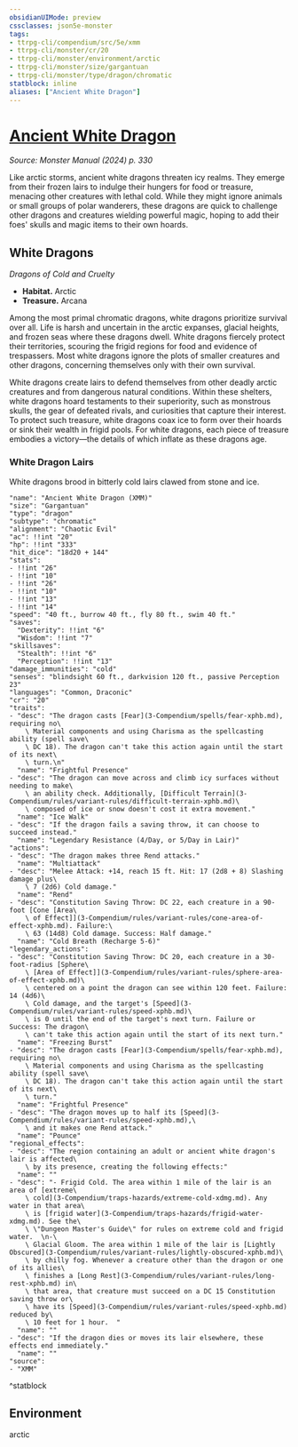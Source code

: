 ```yaml
---
obsidianUIMode: preview
cssclasses: json5e-monster
tags:
- ttrpg-cli/compendium/src/5e/xmm
- ttrpg-cli/monster/cr/20
- ttrpg-cli/monster/environment/arctic
- ttrpg-cli/monster/size/gargantuan
- ttrpg-cli/monster/type/dragon/chromatic
statblock: inline
aliases: ["Ancient White Dragon"]
---
```

# [Ancient White Dragon](3-Compendium\bestiary\dragon/ancient-white-dragon-xmm.md)
*Source: Monster Manual (2024) p. 330*  

Like arctic storms, ancient white dragons threaten icy realms. They emerge from their frozen lairs to indulge their hungers for food or treasure, menacing other creatures with lethal cold. While they might ignore animals or small groups of polar wanderers, these dragons are quick to challenge other dragons and creatures wielding powerful magic, hoping to add their foes' skulls and magic items to their own hoards.

## White Dragons

*Dragons of Cold and Cruelty*

- **Habitat.** Arctic  
- **Treasure.** Arcana  

Among the most primal chromatic dragons, white dragons prioritize survival over all. Life is harsh and uncertain in the arctic expanses, glacial heights, and frozen seas where these dragons dwell. White dragons fiercely protect their territories, scouring the frigid regions for food and evidence of trespassers. Most white dragons ignore the plots of smaller creatures and other dragons, concerning themselves only with their own survival.

White dragons create lairs to defend themselves from other deadly arctic creatures and from dangerous natural conditions. Within these shelters, white dragons hoard testaments to their superiority, such as monstrous skulls, the gear of defeated rivals, and curiosities that capture their interest. To protect such treasure, white dragons coax ice to form over their hoards or sink their wealth in frigid pools. For white dragons, each piece of treasure embodies a victory—the details of which inflate as these dragons age.

### White Dragon Lairs

White dragons brood in bitterly cold lairs clawed from stone and ice.

```statblock
"name": "Ancient White Dragon (XMM)"
"size": "Gargantuan"
"type": "dragon"
"subtype": "chromatic"
"alignment": "Chaotic Evil"
"ac": !!int "20"
"hp": !!int "333"
"hit_dice": "18d20 + 144"
"stats":
- !!int "26"
- !!int "10"
- !!int "26"
- !!int "10"
- !!int "13"
- !!int "14"
"speed": "40 ft., burrow 40 ft., fly 80 ft., swim 40 ft."
"saves":
  "Dexterity": !!int "6"
  "Wisdom": !!int "7"
"skillsaves":
  "Stealth": !!int "6"
  "Perception": !!int "13"
"damage_immunities": "cold"
"senses": "blindsight 60 ft., darkvision 120 ft., passive Perception 23"
"languages": "Common, Draconic"
"cr": "20"
"traits":
- "desc": "The dragon casts [Fear](3-Compendium/spells/fear-xphb.md), requiring no\
    \ Material components and using Charisma as the spellcasting ability (spell save\
    \ DC 18). The dragon can't take this action again until the start of its next\
    \ turn.\n"
  "name": "Frightful Presence"
- "desc": "The dragon can move across and climb icy surfaces without needing to make\
    \ an ability check. Additionally, [Difficult Terrain](3-Compendium/rules/variant-rules/difficult-terrain-xphb.md)\
    \ composed of ice or snow doesn't cost it extra movement."
  "name": "Ice Walk"
- "desc": "If the dragon fails a saving throw, it can choose to succeed instead."
  "name": "Legendary Resistance (4/Day, or 5/Day in Lair)"
"actions":
- "desc": "The dragon makes three Rend attacks."
  "name": "Multiattack"
- "desc": "Melee Attack: +14, reach 15 ft. Hit: 17 (2d8 + 8) Slashing damage plus\
    \ 7 (2d6) Cold damage."
  "name": "Rend"
- "desc": "Constitution Saving Throw: DC 22, each creature in a 90-foot [Cone [Area\
    \ of Effect]](3-Compendium/rules/variant-rules/cone-area-of-effect-xphb.md). Failure:\
    \ 63 (14d8) Cold damage. Success: Half damage."
  "name": "Cold Breath (Recharge 5-6)"
"legendary_actions":
- "desc": "Constitution Saving Throw: DC 20, each creature in a 30-foot-radius [Sphere\
    \ [Area of Effect]](3-Compendium/rules/variant-rules/sphere-area-of-effect-xphb.md)\
    \ centered on a point the dragon can see within 120 feet. Failure: 14 (4d6)\
    \ Cold damage, and the target's [Speed](3-Compendium/rules/variant-rules/speed-xphb.md)\
    \ is 0 until the end of the target's next turn. Failure or Success: The dragon\
    \ can't take this action again until the start of its next turn."
  "name": "Freezing Burst"
- "desc": "The dragon casts [Fear](3-Compendium/spells/fear-xphb.md), requiring no\
    \ Material components and using Charisma as the spellcasting ability (spell save\
    \ DC 18). The dragon can't take this action again until the start of its next\
    \ turn."
  "name": "Frightful Presence"
- "desc": "The dragon moves up to half its [Speed](3-Compendium/rules/variant-rules/speed-xphb.md),\
    \ and it makes one Rend attack."
  "name": "Pounce"
"regional_effects":
- "desc": "The region containing an adult or ancient white dragon's lair is affected\
    \ by its presence, creating the following effects:"
  "name": ""
- "desc": "- Frigid Cold. The area within 1 mile of the lair is an area of [extreme\
    \ cold](3-Compendium/traps-hazards/extreme-cold-xdmg.md). Any water in that area\
    \ is [frigid water](3-Compendium/traps-hazards/frigid-water-xdmg.md). See the\
    \ \"Dungeon Master's Guide\" for rules on extreme cold and frigid water.  \n-\
    \ Glacial Gloom. The area within 1 mile of the lair is [Lightly Obscured](3-Compendium/rules/variant-rules/lightly-obscured-xphb.md)\
    \ by chilly fog. Whenever a creature other than the dragon or one of its allies\
    \ finishes a [Long Rest](3-Compendium/rules/variant-rules/long-rest-xphb.md) in\
    \ that area, that creature must succeed on a DC 15 Constitution saving throw or\
    \ have its [Speed](3-Compendium/rules/variant-rules/speed-xphb.md) reduced by\
    \ 10 feet for 1 hour.  "
  "name": ""
- "desc": "If the dragon dies or moves its lair elsewhere, these effects end immediately."
  "name": ""
"source":
- "XMM"
```
^statblock

## Environment

arctic